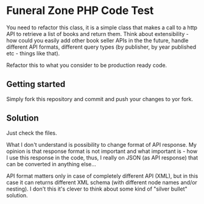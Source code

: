 # Funeral Zone PHP Code Test 

You need to refactor this class, it is a simple class that makes a call to a http API to retrieve a list of books and return them. Think about extensibility - how could you easily add other book seller APIs in the the future, handle different API formats, different query types (by publisher, by year published etc - things like that). 

Refactor this to what you consider to be production ready code.

## Getting started
Simply fork this repository and commit and push your changes to yor fork.

## Solution
Just check the files. 

What I don't understand is possibility to change format of API response. My opinion is that response format is not important and what important is - how I use this response in the code, thus, I really on JSON (as API response) that can be converted in anything else...

API format matters only in case of completely different API (XML), but in this case it can returns different XML schema (with different node names and/or nesting). I don't this it's clever to think about some kind of "silver bullet" solution.